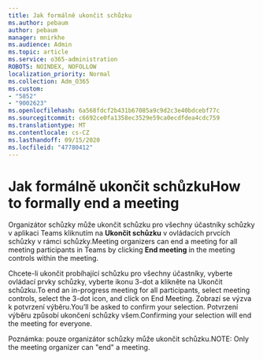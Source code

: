 ```yaml
---
title: Jak formálně ukončit schůzku
ms.author: pebaum
author: pebaum
manager: mnirkhe
ms.audience: Admin
ms.topic: article
ms.service: o365-administration
ROBOTS: NOINDEX, NOFOLLOW
localization_priority: Normal
ms.collection: Adm_O365
ms.custom:
- "5852"
- "9002623"
ms.openlocfilehash: 6a568fdcf2b431b67085a9c9d2c3e40bdcebf77c
ms.sourcegitcommit: c6692ce0fa1358ec3529e59ca0ecdfdea4cdc759
ms.translationtype: MT
ms.contentlocale: cs-CZ
ms.lasthandoff: 09/15/2020
ms.locfileid: "47780412"
---
```

# <a name="how-to-formally-end-a-meeting"></a><span data-ttu-id="0bb8d-102">Jak formálně ukončit schůzku</span><span class="sxs-lookup"><span data-stu-id="0bb8d-102">How to formally end a meeting</span></span>

<span data-ttu-id="0bb8d-103">Organizátor schůzky může ukončit schůzku pro všechny účastníky schůzky v aplikaci Teams kliknutím na **Ukončit schůzku** v ovládacích prvcích schůzky v rámci schůzky.</span><span class="sxs-lookup"><span data-stu-id="0bb8d-103">Meeting organizers can end a meeting for all meeting participants in Teams by clicking **End meeting** in the meeting controls within the meeting.</span></span>  

<span data-ttu-id="0bb8d-104">Chcete-li ukončit probíhající schůzku pro všechny účastníky, vyberte ovládací prvky schůzky, vyberte ikonu 3-dot a klikněte na Ukončit schůzku.</span><span class="sxs-lookup"><span data-stu-id="0bb8d-104">To end an in-progress meeting for all participants, select meeting controls, select the 3-dot icon, and click on End Meeting.</span></span> <span data-ttu-id="0bb8d-105">Zobrazí se výzva k potvrzení výběru.</span><span class="sxs-lookup"><span data-stu-id="0bb8d-105">You’ll be asked to confirm your selection.</span></span> <span data-ttu-id="0bb8d-106">Potvrzení výběru způsobí ukončení schůzky všem.</span><span class="sxs-lookup"><span data-stu-id="0bb8d-106">Confirming your selection will end the meeting for everyone.</span></span>

<span data-ttu-id="0bb8d-107">Poznámka: pouze organizátor schůzky může ukončit schůzku.</span><span class="sxs-lookup"><span data-stu-id="0bb8d-107">NOTE: Only the meeting organizer can "end" a meeting.</span></span>